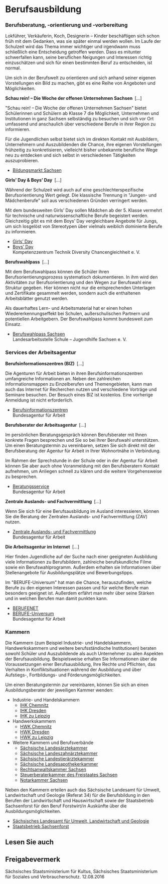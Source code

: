 # Berufsausbildung

### Berufsberatung, -orientierung und -vorbereitung

Lokführer, Verkäuferin, Koch, Designerin – Kinder beschäftigen sich schon früh mit dem Gedanken, was sie später einmal werden wollen. Im Laufe der Schulzeit wird das Thema immer wichtiger und irgendwann muss schließlich eine Entscheidung getroffen werden. Dass es mitunter schwerfallen kann, seine beruflichen Neigungen und Interessen richtig einzuschätzen und sich für einen bestimmten Beruf zu entscheiden, ist normal.

Um sich in der Berufswelt zu orientieren und sich anhand seiner eigenen Vorstellungen ein Bild zu machen, gibt es eine Reihe von Angeboten und Möglichkeiten.

**Schau rein! – Die Woche der offenen Unternehmen Sachsen** [...]

"Schau rein! – Die Woche der offenen Unternehmen Sachsen" bietet Schülerinnen und Schülern ab Klasse 7 die Möglichkeit, Unternehmen und Institutionen in ganz Sachsen selbständig zu besuchen und sich vor Ort umfassend und anschaulich über verschiedene Berufe in ihrer Region zu informieren.

Für die Jugendlichen selbst bietet sich im direkten Kontakt mit Ausbildern, Unternehmern und Auszubildenden die Chance, ihre eigenen Vorstellungen frühzeitig zu konkretisieren, vielleicht bisher unbekannte berufliche Wege neu zu entdecken und sich selbst in verschiedenen Tätigkeiten auszuprobieren.

* [Bildungsmarkt Sachsen](http://www.schau-rein-sachsen.de/ "SCHAU REIN! - Woche der offenen Unternehmen Sachsen; Initiative zur Berufsorientierung des Freistaates Sachsen")

**Girls’ Day & Boys’ Day** [...]

Während der Schulzeit wird auch auf eine geschlechterspezifische Berufsorientierung Wert gelegt. Die klassische Trennung in "Jungen- und Mädchenberufe" soll aus verschiedenen Gründen verringert werden.

Mit dem bundesweiten Girls’ Day sollen Mädchen ab der 5. Klasse vermehrt für technische und naturwissenschaftliche Berufe begeistert werden. Gleichzeitig gibt es mit dem Boys’ Day vergleichbare Angebote für Jungs, um sich losgelöst von Stereotypen über vielmals weiblich dominierte Berufe zu informieren.

* [Girls’ Day](https://www.girls-day.de "Kompetenzzentrum Technik-Diversity-Chancengleichheit e. V.: Girls Day")
* [Boys’ Day](https://www.boys-day.de "Kompetenzzentrum Technik-Diversity-Chancengleichheit e. V.: Boy's Day")  
   Kompetenzzentrum Technik Diversity Chancengleichheit e. V.

**Berufswahlpass** [...]

Mit dem Berufswahlpass können die Schüler ihren Berufsorientierungsprozess systematisch dokumentieren. In ihm wird den Aktivitäten zur Berufsorientierung und den Wegen zur Berufswahl eine Struktur gegeben. Hier können nicht nur die entsprechenden Unterlagen und Zertifikate gesammelt werden, sondern auch die enthaltenen Arbeitsblätter genutzt werden.

Als dauerhaftes Lern- und Arbeitsmaterial hat er einen hohen Wiedererkennungseffekt bei Schulen, außerschulischen Partnern und potentiellen Arbeitgebern. Der Berufswahlpass kommt bundesweit zum Einsatz.

* [Berufswahlpass Sachsen](http://www.lsj-sachsen.de/berufswahlpass/ "Berufswahlpass Sachsen zur Beruflichen Orientierung, zur Verfügung gestellt durch den LSJ Sachsen e. V.  ")  
   Landesarbeitsstelle Schule – Jugendhilfe Sachsen e. V.

### Services der Arbeitsagentur

**Berufsinformationszentren (BIZ)** [...]

Die Agenturen für Arbeit bieten in ihren Berufsinformationszentren umfangreiche Informationen an. Neben den zahlreichen Informationsmappen zu Einzelberufen und Themengebieten, kann man auch das Internet für Recherchen nutzen und verschiedene Vorträge und Seminare besuchen. Der Besuch eines BIZ ist kostenlos. Eine vorherige Anmeldung ist nicht erforderlich.

* [Berufsinformationszentren](https://www.arbeitsagentur.de/bildung/berufsinformationszentrum-biz "Bundesagentur für Arbeit: Beratungsservice BIZ")  
   Bundesagentur für Arbeit

**Berufsberater der Arbeitsagentur** [...]

Im persönlichen Beratungsgespräch können Berufsberater mit Ihnen konkrete Fragen besprechen und Sie so bei Ihrer Berufswahl unterstützen. Um einen Beratungstermin zu vereinbaren, setzen Sie sich direkt mit der Berufsberatung der Agentur für Arbeit in Ihrer Wohnortnähe in Verbindung.

Im Rahmen der Sprechstunde in der Schule oder in der Agentur für Arbeit können Sie aber auch ohne Voranmeldung mit den Berufsberatern Kontakt aufnehmen, um Anliegen schnell zu klären und die weitere Vorgehensweise zu besprechen.

* [Beratungsservice](https://www.arbeitsagentur.de/bildung/berufsberatung "Bundesagentur für Arbeit: Persönliche Berufsberatung; Beratungstermin vereinbaren (www.arbeitsagentur.de/bildung/berufsberatung)")  
   Bundesagentur für Arbeit

**Zentrale Auslands- und Fachvermittlung** [...]

Wenn Sie sich für eine Berufsausbildung im Ausland interessieren, können Sie die Beratung der Zentralen Auslands- und Fachvermittlung (ZAV) nutzen.

* [Zentrale Auslands- und Fachvermittlung](https://www.arbeitsagentur.de/arbeitslosengeld/arbeiten-im-ausland "Bundesagentur für Arbeit: Arbeiten im Ausland; Kontakt Zentrale Auslands- und Fachvermittlung (www.arbeitsagentur.de/arbeitslosengeld/arbeiten-im-ausland)")  
   Bundesagentur für Arbeit

**Die Arbeitsagentur im Internet** [...]

Hier finden Jugendliche auf der Suche nach einer geeigneten Ausbildung viele Informationen zu Berufsbildern, zahlreiche berufskundliche Filme sowie ein Berufswahlprogramm. Außerdem erhalten sie Informationen über Stellenangebote für Ausbildungsplätze und Bewerbungstipps.

Im "BERUFE-Universum" hat man die Chance, herauszufinden, welche Berufe zu den eigenen Interessen passen und für welche Berufe man besonders geeignet ist. Außerdem erfährt man mehr über seine Stärken und in welchen Berufen man damit punkten kann.

* [BERUFENET](https://berufenet.arbeitsagentur.de/berufenet/faces/index?path=null "Informationen über Berufe, Aufgaben, Tätigkeiten, Zugangsvoraussetzungen, Verdienst- und Beschäftigungsmöglichkeiten; angeboten von der Bundesagentur für Arbeit (www.berufenet.arbeitsagentur.de)")
* [BERUFE-Universum](http://www.planet-beruf.de/BERUFE-Universum.119.0.html "Berufe entdecken, Bewerbungstraining, Selbsttest – Portal \"BERUFE-Universum\"; angeboten von der Bundesagentur für Arbeit (www.planet-beruf.de)")  
   Bundesagentur für Arbeit

### Kammern

Die Kammern (zum Beispiel Industrie- und Handelskammern, Handwerkskammern und weitere berufsständische Institutionen) beraten sowohl Schüler und Auszubildende als auch Unternehmer zu allen Aspekten der Berufsausbildung. Beispielsweise erhalten Sie Informationen über die Voraussetzungen einer Berufsausbildung, Ihre Rechte und Pflichten, das Verhalten in Konfliktsituationen während der Ausbildung und über Aufstiegs-, Fortbildungs- und Förderungsmöglichkeiten.

Um einen Beratungstermin zur vereinbaren, können Sie sich an einen Ausbildungsberater der jeweiligen Kammer wenden:

* Industrie- und Handelskammern
  + [IHK Chemnitz](https://www.chemnitz.ihk24.de/servicemarken/ueber_uns/kontakte "Kontaktdaten zu der Industrie- und Handelskammer mit Standort in Chemnitz (www.chemnitz.ihk24.de)")
  + [IHK Dresden](https://www.dresden.ihk.de/servlet/pool?knoten_id=3113&ref_detail=portal&ref_knoten_id=2840&ref_sprache=deu "Kontakt zu der IHK Dresden herstellen")
  + [IHK zu Leipzig](https://www.leipzig.ihk.de/kontakt/anfahrt/ "Kontakt zu der IHK Leipzig herstellen")
* Handwerkskammern
  + [HWK Chemnitz](https://www.hwk-chemnitz.de/kontakt/uebersicht/ "Kontakt zu der Handwerkskammer Chemnitz herstellen")
  + [HWK Dresden](https://www.hwk-dresden.de/Menu/Kontakt/Ihr-Weg-zu-uns "Kontakt zu der Handwerkskammer Dresden herstellen")
  + [HWK zu Leipzig](https://www.hwk-leipzig.de/artikel/oeffnungszeiten-3,1038,7621.html "Kontakt zu der Handwerkskammer zu Leipzig herstellen")
* Weitere Kammern und Berufsverbände
  + [Sächsische Landesärztekammer](https://www.slaek.de/de/06/kontakt.php "Kontakt zur Sächsischen Landesärztekammer herstellen")
  + [Sächsische Landeszahnärztekammer](http://www.zahnaerzte-in-sachsen.de/ "Anfahrt zum Zahnärztehaus in Dresden, Geschäftsstelle der Kassenzahnärztlichen Vereinigung oder Landesärztekammer, Versorgungswerk der Landeszahnärztekammer Sachsen")
  + [Sächsische Landestierärztekammer](http://www.tieraerztekammer-sachsen.de/?p=kontakt "Kontakt zur Sächsischen Landestierärztekammer herstellen")
  + [Sächsische Landesapothekerkammer](https://www.slak.de/kontakt-und-anfahrt/ "Kontakt zur Sächsischen Landesapothekerkammer herstellen")
  + [Rechtsanwaltskammer Sachsen](https://www.rak-sachsen.de/kontakt/ "Kontakt zu der Rechtsanwaltskammer Sachsen herstellen")
  + [Steuerberaterkammer des Freistaates Sachsen](https://www.sbk-sachsen.de/steuerberaterkammer-sachsen/kontakt/ "Kontakt zur Steuerberaterkammer des Freistaates Sachsen herstellen")
  + [Notarkammer Sachsen](http://www.notarkammer-sachsen.de/anfahrt "Kontakt zur Notarkammer Sachsen herstellen")

Neben den Kammern erteilen auch das Sächsische Landesamt für Umwelt, Landwirtschaft und Geologie (Referat 34) für die Berufsbildung in den Berufen der Landwirtschaft und Hauswirtschaft sowie der Staatsbetrieb Sachsenforst für den Beruf Forstwirt/in Auskünfte über die Ausbildungsmöglichkeiten.

* [Sächsisches Landesamt für Umwelt, Landwirtschaft und Geologie](https://www.lfulg.sachsen.de/bildung-13414.html "Ausbildungsmöglichkeiten des Sächsischen Landesamtes für Umwelt, Landwirtschaft und Geologie")
* [Staatsbetrieb Sachsenforst](https://www.sbs.sachsen.de/aus-und-fortbildung-7994.html "Aus- und Fortbildung im Staatsbetrieb Sachsenforst (www.sbs.sachsen.de/aus-und-fortbildung)")

## Lesen Sie auch

## Freigabevermerk

Sächsisches Staatsministerium für Kultus, Sächsisches Staatsministerium für Soziales und Verbraucherschutz. 12.08.2016
